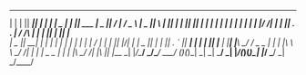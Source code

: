 
 _   _  _____  _      _      _____       ______ ______  _____ ___  ___        ___   _____  _   _  _____ 
| | | ||  ___|| |    | |    |  _  |      |  ___|| ___ \|  _  ||  \/  |       / _ \ |  _  || \ | ||  ___|
| |_| || |__  | |    | |    | | | |      | |_   | |_/ /| | | || .  . |      / /_\ \| | | ||  \| || |__  
|  _  ||  __| | |    | |    | | | |      |  _|  |    / | | | || |\/| |      |  _  || | | || . ` ||  __| 
| | | || |___ | |____| |____\ \_/ / _  _ | |    | |\ \ \ \_/ /| |  | | _  _ | | | |\ \_/ /| |\  || |___ 
\_| |_/\____/ \_____/\_____/ \___/ (_)(_)\_|    \_| \_| \___/ \_|  |_/(_)(_)\_| |_/ \___/ \_| \_/\____/ 
                                                                                                        
                                                                                                        

